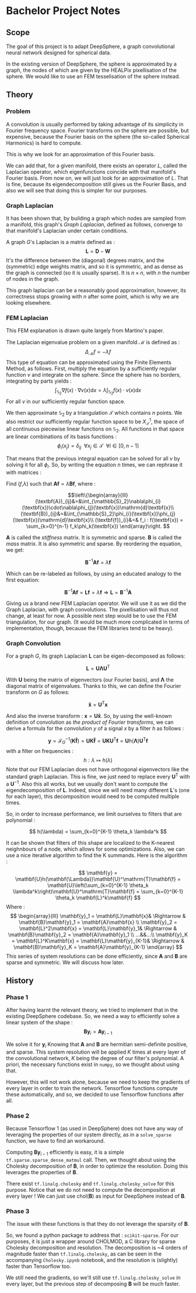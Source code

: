 # Bachelor Project Notes
## Scope
The goal of this project is to adapt DeepSphere, a graph convolutional neural network designed for spherical data.

In the existing version of DeepSphere, the sphere is approximated by a graph, the nodes of which are given by the HEALPix pixellisation of the sphere. We would like to use an FEM tesselisation of the sphere instead.

## Theory
### Problem
A convolution is usually performed by taking advantage of its simplicity in Fourier frequency space. Fourier transforms on the sphere are possible, but expensive, because the Fourier basis on the sphere (the so-called Spherical Harmonics) is hard to compute.

This is why we look for an approximation of this Fourier basis.

We can add that, for a given manifold, there exists an operator $L$, called the Laplacian operator, which eigenfunctions coincide with that manifold's Fourier basis. From now on, we will just look for an approximation of $L$. That is fine, because its eigendecomposition still gives us the Fourier Basis, and also we will see that doing this is simpler for our purposes.

### Graph Laplacian
It has been shown that, by building a graph which nodes are sampled from a manifold, this graph's *Graph Laplacian*, defined as follows, converge to that manifold's Laplacian under certain conditions.

A graph $G$'s Laplacian is a matrix defined as :
$$ \textbf{L} = \textbf{D} - \textbf{W} $$
It's the difference between the (diagonal) degrees matrix, and the (symmetric) edge weights matrix, and so it is symmetric, and as dense as the graph is connected (so it is usually sparse). It is $n \times n$, with $n$ the number of nodes in the graph.

This graph laplacian can be a reasonably good approximation, however, its correctness stops growing with $n$ after some point, which is why we are looking elsewhere.

### FEM Laplacian
This FEM explanation is drawn quite largely from Martino's paper.

The Laplacian eigenvalue problem on a given manifold $\mathcal{M}$ is defined as :
$$ \Delta_\mathcal{M}f = -\lambda f $$
This type of equation can be approximated using the Finite Elements Method, as follows.
First, multiply the equation by a sufficiently regular function $v$ and integrate on the sphere. Since the sphere has no borders, integrating by parts yields :
$$ \int_{\mathbb{S}_2} \nabla f(x) \cdot \nabla v(x)\mathrm{d}x = \lambda \int_{\mathbb{S}_2}  f(x) \cdot v(x)\mathrm{d}x $$
For all $v$ in our sufficiently regular function space.

We then approximate $\mathbb{S}_2$ by a triangulation $\mathcal{T}$ which contains $n$ points. We also restrict our sufficiently regular function space to be $X^1_\mathcal{T}$, the space of all continuous piecewise linear functions on $\mathbb{S}_2$. All functions in that space are linear combinations of its basis functions :
$$ \phi_i(x_j) = \delta_{ij} ~~ \forall x_j \in \mathcal{T} ~~ \forall i \in [0, n-1] $$

That means that the previous integral equation can be solved for all $v$ by solving it for all $\phi_i$. So, by writing the equation $n$ times, we can rephrase it with matrices :

Find ($f$,$\lambda$) such that $\textbf{Af} = \lambda\textbf{Bf}$, where :

$$\left\{\begin{array}{lll}
(\textbf{A})_{ij}&=&\int_{\mathbb{S}_2}\nabla\phi_{i}(\textbf{x})\cdot\nabla\phi_{j}(\textbf{x})\mathrm{d}\textbf{x}\\
(\textbf{B})_{ij}&=&\int_{\mathbb{S}_2}\phi_{i}(\textbf{x})\phi_{j}(\textbf{x})\mathrm{d}\textbf{x}\\
(\textbf{f})_{i}&=& f_i : f(\textbf{x}) = \sum_{k=0}^{n-1} f_k\phi_k(\textbf{x})
\end{array}\right. $$

$\textbf{A}$ is called the *stiffness* matrix. It is symmetric and sparse. $\textbf{B}$ is called the *mass* matrix. It is also symmetric and sparse. By reordering the equation, we get:

$$\textbf{B}^{-1}\textbf{Af} = \lambda\textbf{f}$$

Which can be re-labeled as follows, by using an educated analogy to the first equation:

$$\textbf{B}^{-1}\textbf{Af} = \textbf{Lf} = \lambda\textbf{f} \Rightarrow \textbf{L} = \textbf{B}^{-1}\textbf{A}$$

Giving us a brand new FEM Laplacian operator. We will use it as we did the Graph Laplacian, with graph convolutions. The pixellisation will thus not change, at least for now. A possible next step would be to use the FEM triangulation, for our graph. (It would be much more complicated in terms of implementation, though, because the FEM libraries tend to be heavy).

### Graph Convolution
For a graph $G$, its graph Laplacian $\textbf{L}$ can be eigen-decomposed as follows:

$$ \textbf{L} = \mathbf{U\Lambda U}^\mathrm{T} $$

With $\mathbf{U}$ being the matrix of eigenvectors (our Fourier basis), and $\mathbf{\Lambda}$ the diagonal matrix of eigenvalues. Thanks to this, we can define the Fourier transform on $G$ as follows:

$$ \mathbf{\hat x} = \mathbf{U}^\mathrm{T}\mathbf{x} $$

And also the inverse transform : $\mathbf{x} = \mathbf{U}\mathbf{\hat x}$. So, by using the well-known definition of convolution as *the product of Fourier transforms*, we can derive a formula for the convolution $y$ of a signal $x$ by a filter $h$ as follows :

$$ \mathbf{y} = \mathcal{F}_G^{-1}(\mathbf{K\hat{f}}) = \mathbf{UK\hat{f}} = \mathbf{UKU}^\mathrm{T}\mathbf{f} = \mathbf{U}h(\mathbf{\Lambda})\mathbf{U}^\mathrm{T}\mathbf{f} $$
with a filter on frequencies :
$$ h : \lambda \mapsto h(\lambda) $$
Note that our FEM Laplacian does not have orthogonal eigenvectors like the standard graph Laplacian. This is fine, we just need to replace every $\mathbf{U}^\mathrm{T}$ with a $\mathbf{U}^\mathrm{-1}$.
Also this all works, but we usually don't want to compute the eigendecomposition of $\mathbf{L}$. Indeed, since we will need many different $\mathbf{L}$'s (one for each layer), this decomposition would need to be computed multiple times.

So, in order to increase performance, we limit ourselves to filters that are polynomial :

$$ h(\lambda) = \sum_{k=0}^{K-1} \theta_k \lambda^k $$

It can be shown that filters of this shape are localized to the K-nearest neighnbours of a node, which allows for some optimizations. Also, we can use a nice iterative algorithm to find the K summands. Here is the algorithm :

$$
\mathbf{y} = \mathbf{U}h(\mathbf{\Lambda})\mathbf{U}^\mathrm{T}\mathbf{f} = \mathbf{U}\left(\sum_{k=0}^{K-1} \theta_k \lambda^k\right)\mathbf{U}^\mathrm{T}\mathbf{f} = \sum_{k=0}^{K-1} \theta_k \mathbf{L}^k\mathbf{f}
$$
Where :
$$
\begin{array}{lll}
\mathbf{y}_1 = \mathbf{L}\mathbf{x}& \Rightarrow & \mathbf{B}\mathbf{y}_1 = \mathbf{A}\mathbf{x} \\
\mathbf{y}_2 = \mathbf{L}^2\mathbf{x} = \mathbf{L}\mathbf{y}_1& \Rightarrow & \mathbf{B}\mathbf{y}_2 = \mathbf{A}\mathbf{y}_1 \\
...&&...\\
\mathbf{y}_K = \mathbf{L}^K\mathbf{x} = \mathbf{L}\mathbf{y}_{K-1}& \Rightarrow & \mathbf{B}\mathbf{y}_K = \mathbf{A}\mathbf{y}_{K-1}
\end{array}
$$
This series of system resolutions can be done efficiently, since $\mathbf{A}$ and $\mathbf{B}$ are sparse and symmetric. We will discuss how later.

## History
### Phase 1
After having learnt the relevant theory, we tried to implement that in the existing DeepSphere codebase. So, we need a way to efficiently solve a linear system of the shape :
$$ \textbf{By}_i = \textbf{Ay}_{i-1} $$

We solve it for $\textbf{y}_i$ Knowing that $\textbf{A}$ and $\textbf{B}$ are hermitian semi-definite positive, and sparse. This system resolution will be applied $K$ times at every layer of the convolutional network, $K$ being the degree of our filter's polynomial. A priori, the necessary functions exist in `numpy`, so we thought about using that.

However, this will not work alone, because we need to keep the gradients of every layer in order to train the network. Tensorflow functions compute these automatically, and so, we decided to use Tensorflow functions after all.

### Phase 2
Because Tensorflow 1 (as used in DeepSphere) does not have any way of leveraging the properties of our system directly, as in a `solve_sparse` function, we have to find an workaround.

Computing $\textbf{By}_{i-1}$ efficiently is easy, it is a simple `tf.sparse.sparse_dense_matmul` call. Then, we thought about using the Cholesky decomposition of $\textbf{B}$, in order to optimize the resolution. Doing this leverages the properties of $\textbf{B}$.

There exist `tf.linalg.cholesky` and `tf.linalg.cholesky_solve` for this purpose. Notice that we do not need to compute the decomposition at every layer ! We can just use $\mathrm{chol}(\textbf{B})$ as input for DeepSphere instead of $\textbf{B}$.

### Phase 3
The issue with these functions is that they do not leverage the sparsity of $\textbf{B}$.

So, we found a python package to address that : `scikit-sparse`. For our purposes, it is just a wrapper around CHOLMOD, a C library for sparse Cholesky decomposition and resolution.
The decomposition is ~4 orders of magnitude faster than `tf.linalg.cholesky`, as can be seen in the accompanying `Cholesky.ipynb` notebook, and the resolution is (slightly) faster than Tensorflow too.

We still need the gradients, so we'll still use `tf.linalg.cholesky_solve` in every layer, but the previous step of decomposing $\textbf{B}$ will be much faster.
